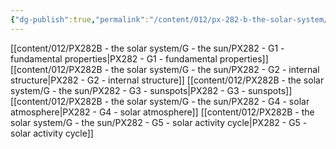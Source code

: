 ```yaml
---
{"dg-publish":true,"permalink":"/content/012/px-282-b-the-solar-system/g-the-sun/g-the-sun/","noteIcon":"1","created":"2024-12-03T10:11:09.899+00:00","updated":"2024-12-05T10:25:44.949+00:00"}
---
```


[[content/012/PX282B - the solar system/G - the sun/PX282 - G1 - fundamental properties\|PX282 - G1 - fundamental properties]]
[[content/012/PX282B - the solar system/G - the sun/PX282 - G2 - internal structure\|PX282 - G2 - internal structure]]
[[content/012/PX282B - the solar system/G - the sun/PX282 - G3 - sunspots\|PX282 - G3 - sunspots]]
[[content/012/PX282B - the solar system/G - the sun/PX282 - G4 - solar atmosphere\|PX282 - G4 - solar atmosphere]]
[[content/012/PX282B - the solar system/G - the sun/PX282 - G5 - solar activity cycle\|PX282 - G5 - solar activity cycle]]
